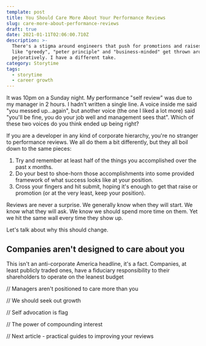 ```yaml
---
template: post
title: You Should Care More About Your Performance Reviews
slug: care-more-about-performance-reviews
draft: true
date: 2021-01-11T02:06:00.710Z
description: >-
  There's a stigma around engineers that push for promotions and raises. Phrases
  like "greedy", "peter principle" and "business-minded" get thrown around
  pejoratively. I have a different take. 
category: Storytime
tags:
  - storytime
  - career growth
---
```

It was 10pm on a Sunday night. My performance "self review" was due to my manager in 2 hours. I hadn't written a single line. A voice inside me said "you messed up...again", but another voice (the one I liked a lot more) said "you'll be fine, you do your job well and management sees that". Which of these two voices do you think ended up being right?

If you are a developer in any kind of corporate hierarchy, you're no stranger to performance reviews. We all do them a bit differently, but they all boil down to the same pieces: 

1. Try and remember at least half of the things you accomplished over the past x months. 
2. Do your best to shoe-horn those accomplishments into some provided framework of what success looks like at your position.
3. Cross your fingers and hit submit, hoping it's enough to get that raise or promotion (or at the very least, keep your position). 

Reviews are never a surprise. We generally know when they will start. We know what they will ask. We know we should spend more time on them. Yet we hit the same wall every time they show up. 

Let's talk about why this should change. 

## Companies aren't designed to care about you

This isn't an anti-corporate America headline, it's a fact. Companies, at least publicly traded ones, have a fiduciary responsibility to their shareholders to operate on the leanest budget 

// Managers aren't positioned to care more than you

// We should seek out growth

// Self advocation is flag

// The power of compounding interest

// Next article - practical guides to improving your reviews

